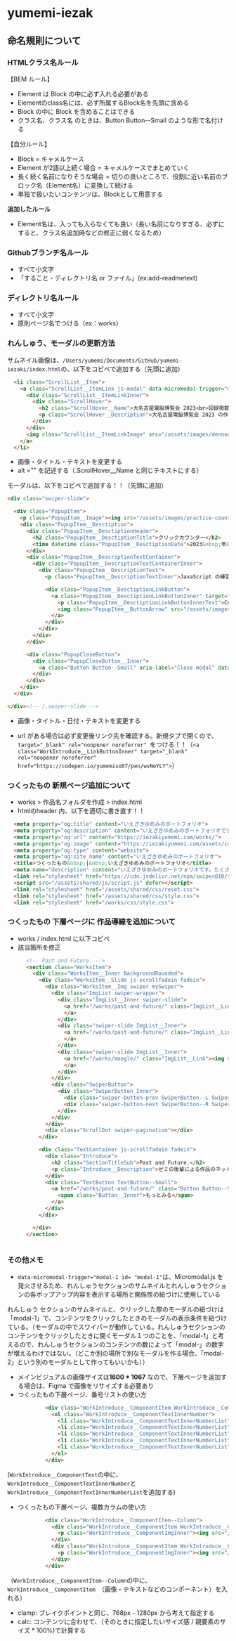 # yumemi-iezak
## 命名規則について


### HTMLクラス名ルール

【BEM ルール】
- Element は Block の中に必ず入れる必要がある
- Elementのclass名には、必ず所属するBlock名を先頭に含める
- Block の中に Block を含めることはできる
- クラス名、クラス名 のときは、Button Button--Small のような形で名付ける

【自分ルール】
- Block = キャメルケース
- Element が2語以上続く場合 = キャメルケースでまとめていく
- 長く続く名前になりそうな場合 = 切りの良いところで、役割に近い名前のブロック名（Element名）に変換して続ける
- 単独で扱いたいコンテンツは、Blockとして用意する

**追加したルール**
- Element名は、入っても入らなくても良い（長い名前になりすぎる、必ずにすると、クラス名追加時などの修正に弱くなるため）


### Githubブランチ名ルール

- すべて小文字
- 「すること - ディレクトリ名 or ファイル」(ex:add-readmetext)


### ディレクトリ名ルール
- すべて小文字
- 原則ページ名でつける（ex：works）

### れんしゅう、モーダルの更新方法
サムネイル画像は、``/Users/yumemi/Documents/GitHub/yumemi-iezaki/index.html``の、以下をコピペで追加する（先頭に追加）

```html
  <li class="ScrollList__Item">
    <a class="ScrollList__ItemLink js-modal" data-micromodal-trigger="modal-1">
      <div class="ScrollList__ItemLinkInner">
        <div class="ScrollHover">
          <h2 class="ScrollHover__Name">大名古屋電脳博覧会 2023<br>図録掲載</h2>
          <p class="ScrollHover__Description">大名古屋電脳博覧会 2023 の作品図録に Moogle が掲載されました！</p>
        </div>
      </div>
      <img class="ScrollList__ItemLinkImage" src="/assets/images/dennouhaku-topmv.jpg" alt="大名古屋電脳博覧会 2023">
    </a>
  </li>
```
- 画像・タイトル・テキストを変更する
- alt ="" を記述する（.ScrollHover__Name と同じテキストにする）

モーダルは、以下をコピペで追加する！！（先頭に追加）

```html
<div class="swiper-slide">

  <div class="PopupItem">
    <p class="PopupItem__Image"><img src="/assets/images/practice-counter.png" alt="クリックカウンター" class="PopupItem__ImageInner"></p>
    <div class="PopupItem__Desctiption">
      <div class="PopupItem__DesctiptionHeader">
        <h2 class="PopupItem__DesctiptionTitle">クリックカウンター</h2>
        <time datetime class="PopupItem__DesctiptionDate">2023&nbsp;年&nbsp;11&nbsp;月&nbsp;</time>
      </div>
      <div class="PopupItem__DescriptionTextContainer">
        <div class="PopupItem__DescriptionTextContainerInner">
          <div class="PopupItem__DescriptionText">
            <p class="PopupItem__DescriptionTextInner">JavaScript の練習として、クリックすると値が増減するカウンターをつくりました！</p>

            <div class="PopupItem__DesctiptionLinkButton">
              <a class="PopupItem__DesctiptionLinkButtonInner" target="_blank" rel="noopener noreferrer" href="https://codepen.io/yumemiso07/pen/wvNeYLY">
                <p class="PopupItem__DesctiptionLinkButtonInnerText">CodePen&nbsp;でみる</p>
                <img class="PopupItem__ButtonArrow" src="/assets/images/link-arrow.svg" alt="ジャンプリンク用アイコン">
              </a>
            </div>
          </div>
        </div>
      </div>

      <div class="PopupCloseButton">
        <div class="PopupCloseButton__Inner">
          <a class="Button Button--Small" aria-label="Close modal" data-micromodal-close><span class="Button__Inner">とじる</span></a>
        </div>
      </div>
    </div>
  </div>

</div><!-- /.swiper-slide -->
```


- 画像・タイトル・日付・テキストを変更する



-  url  がある場合は必ず変更後リンク先を確認する。新規タブで開くので、
  ``target="_blank" rel="noopener noreferrer" ``をつける！！（`<a class="WorkIntroduce__LinkButtonInner" target="_blank" rel="noopener noreferrer" href="https://codepen.io/yumemiso07/pen/wvNeYLY">`）


### つくったもの 新規ページ追加について
- works > 作品名フォルダを作成 > index.html
- htmlのheader 内、以下を適切に書き直す！！


```html
  <meta property="og:title" content="いえざきゆめみのポートフォリオ">
  <meta property="og:description" content="いえざきゆめみのポートフォリオです。たくさんいろんなものを作って、このポートフォリオを豊かにしていきます。">
  <meta property="og:url" content="https://iezakiyumemi.com/works/">
  <meta property="og:image" content="https://iezakiyumemi.com/assets/images/ogp.png">
  <meta property="og:type" content="website">
  <meta property="og:site_name" content="いえざきゆめみのポートフォリオ">
  <title>つくったもの&nbsp;|&nbsp;いえざきゆめみのポートフォリオ</title>
  <meta name="description" content="いえざきゆめみのポートフォリオです。たくさんいろんなものを作って、このポートフォリオを豊かにしていきます。">
  <link rel="stylesheet" href="https://cdn.jsdelivr.net/npm/swiper@10/swiper-bundle.min.css">
  <script src="/assets/shared/js/script.js" defer></script>
  <link rel="stylesheet" href="/assets/shared/css/reset.css">
  <link rel="stylesheet" href="/assets/shared/css/style.css">
  <link rel="stylesheet" href="/works/css/style.css">
```

### つくったもの 下層ページに 作品導線を追加について
- works / index.html に以下コピペ
- 該当箇所を修正

```html
      <!-- Past and Future. -->
      <section class="WorksItem">
        <div class="WorksItem__Inner BackgroundRounded">
          <div class="WorksItem__Slide js-scrollfadein fadein">
            <div class="WorksItem__Img swiper mySwiper">
              <div class="ImgList swiper-wrapper">
                <div class="ImgList__Inner swiper-slide">
                  <a href="/works/past-and-future/" class="ImgList__Link"><img src="/assets/images/past-and-future-mv.jpg" class="ImgList__LinkImage" alt="Past and Future.">
                  </a>
                </div>
                <div class="swiper-slide ImgList__Inner">
                  <a href="/works/past-and-future/" class="ImgList__Link"><img src="/assets/images/past-and-future-clock.jpg" class="ImgList__LinkImage" alt="Past and Future.">
                  </a>
                </div>
                <div class="swiper-slide ImgList__Inner">
                  <a href="/works/moogle/" class="ImgList__Link"><img src="/assets/images/past-and-future-sensor2.jpg" class="ImgList__LinkImage" alt="Past and Future.">
                  </a>
                </div>
              </div>
              <div class="SwiperButton">
                <div class="SwiperButton_Inner">
                  <div class="swiper-button-prev SwiperButton--L SwiperButtonArrow"></div>
                  <div class="swiper-button-next SwiperButton--R SwiperButtonArrow"></div>
                </div>
              </div>
            </div>
            <div class="ScrollDot swiper-pagination"></div>
          </div>

          <div class="TextContainer js-scrollfadein fadein">
            <div class="Introduce">
              <h2 class="SectionTitleSub">Past and Future.</h2>
              <p class="Introduce__Description">ゼミの後輩による作品のネットワーク制御を担当しました。<span class="TextBr">体験者の心拍数を時計の秒針の動きに反映して動作します。</p>
            </div>
            <div class="TextButton TextButton--Small">
              <a href="/works/past-and-future/" class="Button Button--Small">
                <span class="Button__Inner">もっとみる</span>
              </a>
            </div>
          </div>

        </div>
      </section>
  
```


### その他メモ
- ``data-micromodal-trigger="modal-1 id= "modal-1"``は、Micromodal.js を発火させるため、れんしゅうセクションのサムネイルとれんしゅうセクションの各ポップアップ内容を表示する場所と関係性の紐づけに使用している

れんしゅう セクションのサムネイルと、クリックした際のモーダルの紐づけは「modal-1」で、コンテンツをクリックしたときのモーダルの表示条件を紐づけている。（モーダルの中でスワイパーが動作している。れんしゅうセクションのコンテンツをクリックしたときに開くモーダル１つのことを、「modal-1」と考えるので、れんしゅうセクションのコンテンツの数によって「modal-」の数字が増えるわけではない。（どこか別の場所で別なモーダルを作る場合、「modal-2」という別のモーダルとして作ってもいいかも））

- メインビジュアルの画像サイズは**1600 * 1067** なので、下層ページを追加する場合は、Figma で画像をリサイズする必要あり
- つくったもの下層ページ、番号リストの使い方


```html
            <div class="WorkIntroduce__ComponentItem WorkIntroduce__ComponentText">
              <ol class="WorkIntroduce__ComponentTextInnerNumber">
                <li class="WorkIntroduce__ComponentTextInnerNumberList">パルスセンサーに人差し指を置く</li>
                <li class="WorkIntroduce__ComponentTextInnerNumberList">心拍の感知に合わせすべての時計が秒針を刻みながら、6 秒かけて心拍の平均を測定</li>
                <li class="WorkIntroduce__ComponentTextInnerNumberList">測定した平均心拍数に合わせ、すべての時計が同じ速さで秒針を刻み、その間頭上に吊り下がっている電球も秒針の動きに合わせて明滅する</li>
                <li class="WorkIntroduce__ComponentTextInnerNumberList">秒針を刻み終えると、電球が強く発光</li>
                <li class="WorkIntroduce__ComponentTextInnerNumberList">電球が光り終えると、測定前と同じようにすべての時計がバラバラの速さで秒針を刻みはじめる</li>
              </ol>
            </div>
```
(``WorkIntroduce__ComponentText``の中に、``WorkIntroduce__ComponentTextInnerNumber``と``WorkIntroduce__ComponentTextInnerNumberList``を追加する)

- つくったもの下層ページ、複数カラムの使い方
  
```html
            <div class="WorkIntroduce__ComponentItem--Column">
              <div class="WorkIntroduce__ComponentItem WorkIntroduce__ComponentImg">
                <p class="WorkIntroduce__ComponentImgInner"><img src="/assets/images/okazaki-mv-1.jpg" alt="スイッチ あそび展フライヤー表" class="WorkIntroduce__ComponentImgInnerImage"></p>
              </div>
              <div class="WorkIntroduce__ComponentItem WorkIntroduce__ComponentImg">
                <p class="WorkIntroduce__ComponentImgInner"><img src="/assets/images/okazaki-mv-2.jpg" alt="スイッチ あそび展フライヤー裏" class="WorkIntroduce__ComponentImgInnerImage"></p>
              </div>
            </div>
```
（``WorkIntroduce__ComponentItem--Column``の中に、``WorkIntroduce__ComponentItem ``（画像・テキストなどのコンポーネント）を入れる）

- clamp: ブレイクポイントと同じ、768px - 1280px から考えて指定する
- calc: コンテンツに合わせて、（そのときに指定したいサイズ感 / 親要素のサイズ * 100%)で計算する